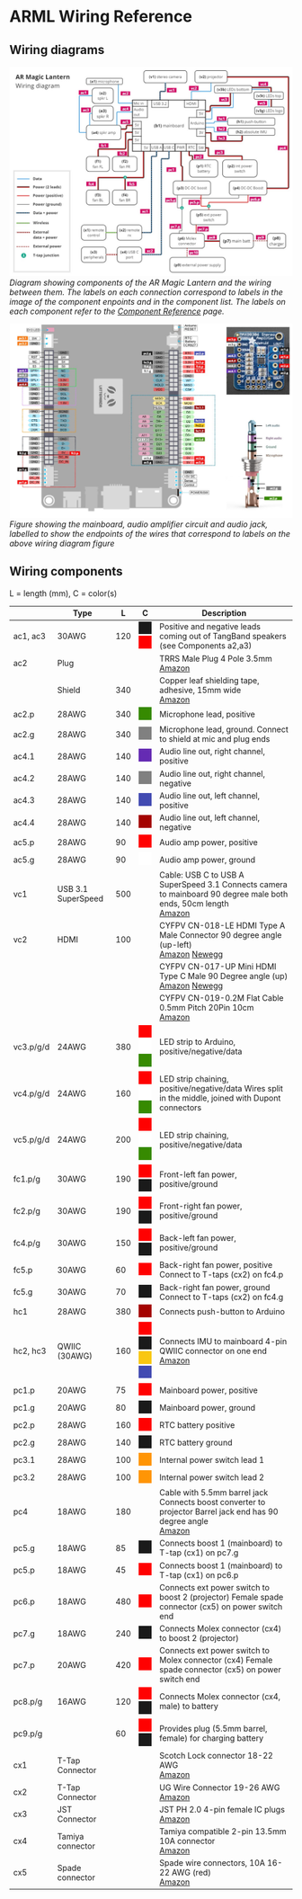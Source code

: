# ARML Wiring Reference

## Wiring diagrams

![](images/ARML-wiring-diagram.jpg)
*Diagram showing components of the AR Magic Lantern and the wiring between them. The labels on each connection correspond to labels in the image of the component enpoints and in the component list. The labels on each component refer to the [Component Reference](components.md) page.*

![](images/ARML-wiring-component-endpoints.jpg)
*Figure showing the mainboard, audio amplifier circuit and audio jack, labelled to show the endpoints of the wires that correspond to labels on the above wiring diagram figure*

## Wiring components

L = length (mm),
C = color(s)

| | Type | L | C | Description |
| --- | --- | --- | --- | --- |
| ac1, ac3 | 30AWG | 120 | ![](images/color-black.jpg)![](images/color-red.jpg)  | Positive and negative leads coming out of TangBand speakers (see Components a2,a3) |
| ac2 | Plug |     |     | TRRS Male Plug 4 Pole 3.5mm <br>[Amazon](https://www.amazon.es/gp/product/B078HQBNY1) |
|     | Shield | 340 |     | Copper leaf shielding tape, adhesive, 15mm wide <br>[Amazon](https://www.amazon.es/dp/B095WRKZ3V) |
| ac2.p | 28AWG | 340 | ![](images/color-green.jpg) | Microphone lead, positive |
| ac2.g | 28AWG | 340 |  ![](images/color-gray.jpg) | Microphone lead, ground. Connect to shield at mic and plug ends |
| ac4.1 | 28AWG | 140 | ![](images/color-purple.jpg) | Audio line out, right channel, positive |
| ac4.2 | 28AWG | 140 |  ![](images/color-gray.jpg) | Audio line out, right channel, negative |
| ac4.3 | 28AWG | 140 | ![](images/color-blue.jpg) | Audio line out, left channel, positive |
| ac4.4 | 28AWG | 140 | ![](images/color-brown.jpg) | Audio line out, left channel, negative |
| ac5.p | 28AWG | 90  | ![](images/color-red.jpg) | Audio amp power, positive |
| ac5.g | 28AWG | 90  | ![](images/color-white.jpg) | Audio amp power, ground |
| vc1 | USB 3.1 SuperSpeed | 500 |     | Cable: USB C to USB A SuperSpeed 3.1 Connects camera to mainboard 90 degree male both ends, 50cm length <br>[Amazon](https://www.amazon.es/dp/B09F38HMZS) |
| vc2 | HDMI | 100 |     | CYFPV CN-018-LE HDMI Type A Male Connector 90 degree angle (up-left) <br>[Amazon](https://www.amazon.es/dp/B0894T9534) [Newegg](https://www.newegg.com/p/0ZF-010R-000K5) |
|     |     |     |     | CYFPV CN-017-UP Mini HDMI Type C Male 90 Degree angle (up) <br>[Amazon](https://www.amazon.es/dp/B01M8HDX8Z) [Newegg](https://www.newegg.com/p/183-0071-000B8) |
|     |     |     |     | CYFPV CN-019-0.2M Flat Cable 0.5mm Pitch 20Pin 10cm <br>[Amazon](https://www.amazon.es/dp/B01M0ANUUF) |
| vc3.p/g/d | 24AWG | 380 | ![](images/color-red.jpg)![](images/color-white.jpg)![](images/color-green.jpg) | LED strip to Arduino, positive/negative/data |
| vc4.p/g/d | 24AWG | 160 | ![](images/color-red.jpg)![](images/color-white.jpg)![](images/color-green.jpg) | LED strip chaining, positive/negative/data Wires split in the middle, joined with Dupont connectors |
| vc5.p/g/d | 24AWG | 200 | ![](images/color-red.jpg)![](images/color-white.jpg)![](images/color-green.jpg) | LED strip chaining, positive/negative/data |
| fc1.p/g | 30AWG | 190 | ![](images/color-red.jpg)![](images/color-black.jpg) | Front-left fan power, positive/ground |
| fc2.p/g | 30AWG | 190 | ![](images/color-red.jpg)![](images/color-black.jpg) | Front-right fan power, positive/ground |
| fc4.p/g | 30AWG | 150 | ![](images/color-red.jpg)![](images/color-black.jpg) | Back-left fan power, positive/ground |
| fc5.p | 30AWG | 60  | ![](images/color-red.jpg) | Back-right fan power, positive Connect to T-taps (cx2) on fc4.p|
| fc5.g | 30AWG | 70  | ![](images/color-black.jpg) | Back-right fan power, ground Connect to T-taps (cx2) on fc4.g |
| hc1 | 28AWG | 380 | ![](images/color-brown.jpg) | Connects push-button to Arduino |
| hc2, hc3 | QWIIC (30AWG) | 160 | ![](images/color-red.jpg)![](images/color-black.jpg)![](images/color-gold.jpg)![](images/color-blue.jpg) | Connects IMU to mainboard 4-pin QWIIC connector on one end <br>[Amazon](https://www.amazon.es/gp/product/B08HQ1VSVL) |
| pc1.p | 20AWG | 75  | ![](images/color-red.jpg) | Mainboard power, positive |
| pc1.g | 20AWG | 80  | ![](images/color-black.jpg) | Mainboard power, ground |
| pc2.p | 28AWG | 160 | ![](images/color-red.jpg) | RTC battery positive |
| pc2.g | 28AWG | 140 | ![](images/color-black.jpg) | RTC battery ground |
| pc3.1 | 28AWG | 100 | ![](images/color-orange.jpg) | Internal power switch lead 1 |
| pc3.2 | 28AWG | 100 | ![](images/color-orange.jpg) | Internal power switch lead 2 |
| pc4 | 18AWG | 180 |     | Cable with 5.5mm barrel jack Connects boost converter to projector Barrel jack end has 90 degree angle <br>[Amazon](https://www.amazon.es/dp/B0B1QDBSLC) |
| pc5.g | 18AWG | 85  | ![](images/color-black.jpg) | Connects boost 1 (mainboard) to T-tap (cx1) on pc7.g |
| pc5.p | 18AWG | 45  | ![](images/color-red.jpg) | Connects boost 1 (mainboard) to T-tap (cx1) on pc6.p |
| pc6.p | 18AWG | 480 | ![](images/color-red.jpg) | Connects ext power switch to boost 2 (projector) Female spade connector (cx5) on power switch end |
| pc7.g | 18AWG | 240 | ![](images/color-black.jpg) | Connects Molex connector (cx4) to boost 2 (projector) |
| pc7.p | 20AWG | 420 | ![](images/color-red.jpg) | Connects ext power switch to Molex connector (cx4) Female spade connector (cx5) on power switch end |
| pc8.p/g | 16AWG | 120 | ![](images/color-red.jpg)![](images/color-black.jpg) | Connects Molex connector (cx4, male) to battery |
| pc9.p/g | | 60  | ![](images/color-red.jpg)![](images/color-black.jpg) | Provides plug (5.5mm barrel, female) for charging battery |
| cx1 | T-Tap Connector |     |     | Scotch Lock connector 18-22 AWG <br>[Amazon](https://www.amazon.es/dp/B07G9HBYGH) |
| cx2 | T-Tap Connector |     |     | UG Wire Connector 19-26 AWG <br>[Amazon](https://www.amazon.es/dp/B0CPPKFJVG) |
| cx3 | JST Connector |     |     | JST PH 2.0 4-pin female IC plugs <br>[Amazon](https://www.amazon.es/gp/product/B0C61SJFCC) |
| cx4 | Tamiya connector |     |     | Tamiya compatible 2-pin 13.5mm 10A connector <br>[Amazon](https://www.amazon.es/dp/B07ND8SPBH) |
| cx5 | Spade connector |     |     | Spade wire connectors, 10A 16-22 AWG (red) <br>[Amazon](https://www.amazon.es/gp/product/B07DXFC9TJ) |